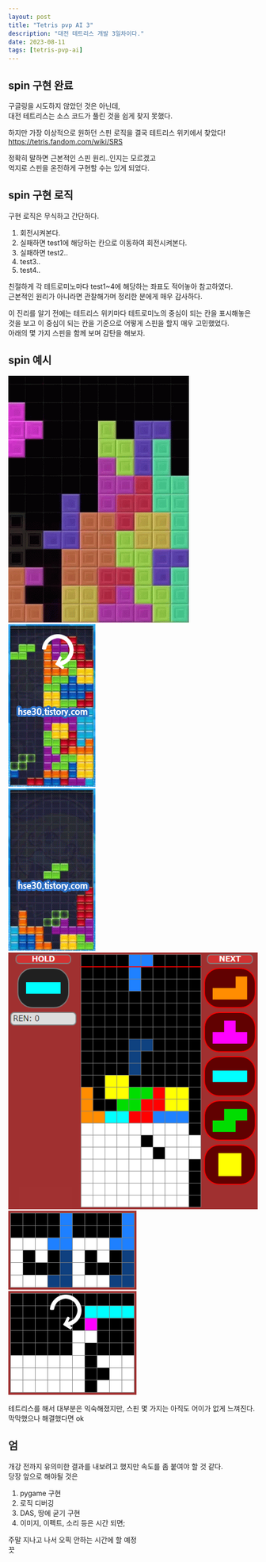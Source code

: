 ```yaml
---
layout: post
title: "Tetris pvp AI 3"
description: "대전 테트리스 개발 3일차이다."
date: 2023-08-11
tags: [tetris-pvp-ai]
---
```


## spin 구현 완료
  
구글링을 시도하지 않았던 것은 아닌데,  
대전 테트리스는 소스 코드가 풀린 것을 쉽게 찾지 못했다.  
  
하지만 가장 이상적으로 원하던 스핀 로직을 결국 테트리스 위키에서 찾았다!  
<https://tetris.fandom.com/wiki/SRS>  
  
정확히 말하면 근본적인 스핀 원리..인지는 모르겠고  
억지로 스핀을 온전하게 구현할 수는 있게 되었다.  
  
## spin 구현 로직

구현 로직은 무식하고 간단하다.  

1. 회전시켜본다.
2. 실패하면 test1에 해당하는 칸으로 이동하여 회전시켜본다.  
3. 실패하면 test2..  
4. test3..
5. test4..
  
친절하게 각 테트로미노마다 test1~4에 해당하는 좌표도 적어놓아 참고하였다.  
근본적인 원리가 아니라면 관찰해가며 정리한 분에게 매우 감사하다.  

이 진리를 알기 전에는 테트리스 위키마다 테트로미노의 중심이 되는 칸을 표시해놓은 것을 보고 이 중심이 되는 칸을 기준으로 어떻게 스핀을 할지 매우 고민했었다.  
아래의 몇 가지 스핀을 함께 보며 감탄을 해보자.  

## spin 예시

![spin1](../images/tetris-t-spin.gif)  
![spin2](../images/s-spin.gif)  
![spin3](../images/s-spin3.gif)  
![spin4](../images/L-spinn.gif)  
![spin5](../images/l-spin2.gif)  
![spin6](../images/i-spin.gif)  
  
테트리스를 해서 대부분은 익숙해졌지만, 스핀 몇 가지는 아직도 어이가 없게 느껴진다.  
막막했으나 해결했다면 ok  

## 엄

개강 전까지 유의미한 결과를 내보려고 했지만 속도를 좀 붙여야 할 것 같다.  
당장 앞으로 해야될 것은  

1. pygame 구현  
2. 로직 디버깅  
3. DAS, 땅에 굳기 구현
4. 이미지, 이펙트, 소리 등은 시간 되면;  
  
주말 지나고 나서 오픽 안하는 시간에 할 예정  
끗

